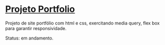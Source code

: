 # [Projeto Portfolio](https://gracibrea.github.io/pagina-minimalista/)
 Projeto de site portfólio com html e css, exercitando media query, flex box para garantir responsividade.
 
 Status: em andamento.
